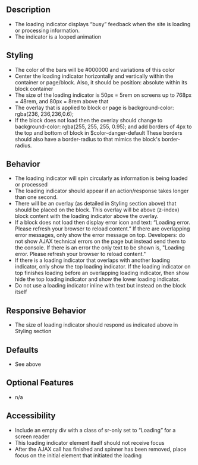 ## Description
- The loading indicator displays “busy” feedback when the site is loading or processing information. 
- The indicator is a looped animation


## Styling
- The color of the bars will be #000000 and variations of this color
- Center the loading indicator horizontally and vertically within the container or page/block. Also, it should be position: absolute within its block container
- The size of the loading indicator is 50px = 5rem on screens up to 768px = 48rem, and 80px = 8rem above that 
- The overlay that is applied to block or page is background-color: rgba(236, 236,236,0.6);
- If the block does not load then the overlay should change to background-color: rgba(255, 255, 255, 0.95); and add borders of 4px to the top and bottom of block in $color-danger-default These borders should also have a border-radius to that mimics the block's border-radius. 


## Behavior
- The loading indicator will spin circularly as information is being loaded or processed
- The loading indicator should appear if an action/response takes longer than one second.
- There will be an overlay (as detailed in Styling section above) that should be placed on the block. This overlay will be above (z-index) block content with the loading indicator above the overlay. 
- If a block does not load then display error icon and text: “Loading error. Please refresh your browser to reload content.” If there are overlapping error messages, only show the error message on top. Developers: do not show AJAX technical errors on the page but instead send them to the console. If there is an error the only text to be shown is, "Loading error. Please refresh your browser to reload content." 
- If there is a loading indicator that overlaps with another loading indicator, only show the top loading indicator. If the loading indicator on top finishes loading before an overlapping loading indicator, then show hide the top loading indicator and show the lower loading indicator.
- Do not use a loading indicator inline with text but instead on the block itself



## Responsive Behavior
- The size of loading indicator should respond as indicated above in Styling section


## Defaults
- See above


## Optional Features
- n/a


## Accessibility
- Include an empty div with a class of sr-only set to “Loading” for a screen reader
- This loading indicator element itself should not receive focus
- After the AJAX call has finished and spinner has been removed, place focus on the initial element that initiated the loading




